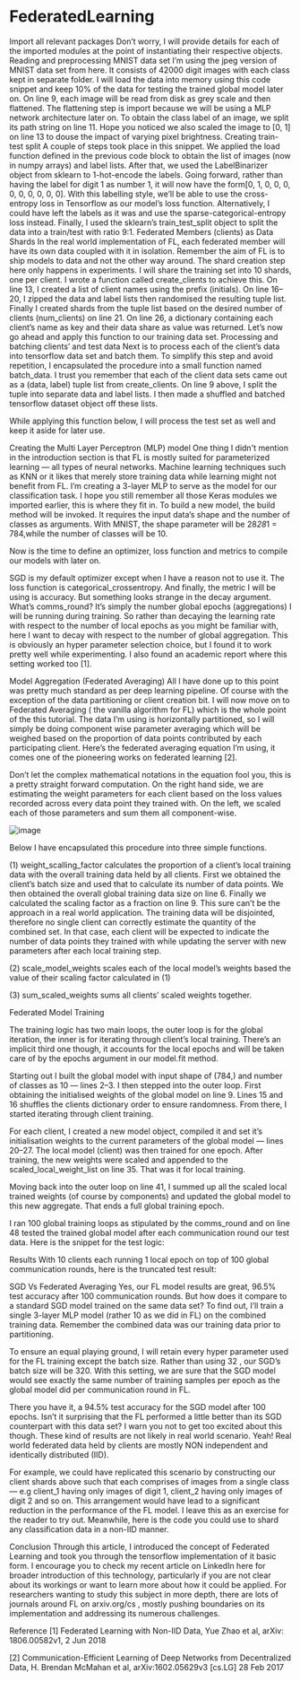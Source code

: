 # FederatedLearning
Import all relevant packages
Don’t worry, I will provide details for each of the imported modules at the point of instantiating their respective objects.
Reading and preprocessing MNIST data set
I’m using the jpeg version of MNIST data set from here. It consists of 42000 digit images with each class kept in separate folder. I will load the data into memory using this code snippet and keep 10% of the data for testing the trained global model later on.
On line 9, each image will be read from disk as grey scale and then flattened. The flattening step is import because we will be using a MLP network architecture later on. To obtain the class label of an image, we split its path string on line 11. Hope you noticed we also scaled the image to [0, 1] on line 13 to douse the impact of varying pixel brightness.
Creating train-test split
A couple of steps took place in this snippet. We applied the load function defined in the previous code block to obtain the list of images (now in numpy arrays) and label lists. After that, we used the LabelBinarizer object from sklearn to 1-hot-encode the labels. Going forward, rather than having the label for digit 1 as number 1, it will now have the form[0, 1, 0, 0, 0, 0, 0, 0, 0, 0, 0]. With this labelling style, we’ll be able to use the cross-entropy loss in Tensorflow as our model’s loss function. Alternatively, I could have left the labels as it was and use the sparse-categorical-entropy loss instead. Finally, I used the sklearn’s train_test_split object to split the data into a train/test with ratio 9:1.
Federated Members (clients) as Data Shards
In the real world implementation of FL, each federated member will have its own data coupled with it in isolation. Remember the aim of FL is to ship models to data and not the other way around. The shard creation step here only happens in experiments. I will share the training set into 10 shards, one per client. I wrote a function called create_clients to achieve this.
On line 13, I created a list of client names using the prefix (initials). On line 16–20, I zipped the data and label lists then randomised the resulting tuple list. Finally I created shards from the tuple list based on the desired number of clients (num_clients) on line 21. On line 26, a dictionary containing each client’s name as key and their data share as value was returned. Let’s now go ahead and apply this function to our training data set.
Processing and batching clients’ and test data
Next is to process each of the client’s data into tensorflow data set and batch them. To simplify this step and avoid repetition, I encapsulated the procedure into a small function named batch_data.
I trust you remember that each of the client data sets came out as a (data, label) tuple list from create_clients. On line 9 above, I split the tuple into separate data and label lists. I then made a shuffled and batched tensorflow dataset object off these lists.

While applying this function below, I will process the test set as well and keep it aside for later use.

Creating the Multi Layer Perceptron (MLP) model
One thing I didn't mention in the introduction section is that FL is mostly suited for parameterized learning — all types of neural networks. Machine learning techniques such as KNN or it likes that merely store training data while learning might not benefit from FL. I’m creating a 3-layer MLP to serve as the model for our classification task. I hope you still remember all those Keras modules we imported earlier, this is where they fit in.
To build a new model, the build method will be invoked. It requires the input data’s shape and the number of classes as arguments. With MNIST, the shape parameter will be 28*28*1 = 784,while the number of classes will be 10.

Now is the time to define an optimizer, loss function and metrics to compile our models with later on.

SGD is my default optimizer except when I have a reason not to use it. The loss function is categorical_crossentropy. And finally, the metric I will be using is accuracy. But something looks strange in the decay argument. What’s comms_round? It’s simply the number global epochs (aggregations) I will be running during training. So rather than decaying the learning rate with respect to the number of local epochs as you might be familiar with, here I want to decay with respect to the number of global aggregation. This is obviously an hyper parameter selection choice, but I found it to work pretty well while experimenting. I also found an academic report where this setting worked too [1].

Model Aggregation (Federated Averaging)
All I have done up to this point was pretty much standard as per deep learning pipeline. Of course with the exception of the data partitioning or client creation bit. I will now move on to Federated Averaging ( the vanilla algorithm for FL) which is the whole point of the this tutorial. The data I’m using is horizontally partitioned, so I will simply be doing component wise parameter averaging which will be weighed based on the proportion of data points contributed by each participating client. Here’s the federated averaging equation I’m using, it comes one of the pioneering works on federated learning [2].



Don’t let the complex mathematical notations in the equation fool you, this is a pretty straight forward computation. On the right hand side, we are estimating the weight parameters for each client based on the loss values recorded across every data point they trained with. On the left, we scaled each of those parameters and sum them all component-wise.

![image](https://user-images.githubusercontent.com/97829880/218524289-5048ef2f-b369-4881-9804-fcd1f0c456ae.png)

Below I have encapsulated this procedure into three simple functions.

(1) weight_scalling_factor calculates the proportion of a client’s local training data with the overall training data held by all clients. First we obtained the client’s batch size and used that to calculate its number of data points. We then obtained the overall global training data size on line 6. Finally we calculated the scaling factor as a fraction on line 9. This sure can’t be the approach in a real world application. The training data will be disjointed, therefore no single client can correctly estimate the quantity of the combined set. In that case, each client will be expected to indicate the number of data points they trained with while updating the server with new parameters after each local training step.

(2) scale_model_weights scales each of the local model’s weights based the value of their scaling factor calculated in (1)

(3) sum_scaled_weights sums all clients’ scaled weights together.

Federated Model Training

The training logic has two main loops, the outer loop is for the global iteration, the inner is for iterating through client’s local training. There’s an implicit third one though, it accounts for the local epochs and will be taken care of by the epochs argument in our model.fit method.

Starting out I built the global model with input shape of (784,) and number of classes as 10 — lines 2–3. I then stepped into the outer loop. First obtaining the initialised weights of the global model on line 9. Lines 15 and 16 shuffles the clients dictionary order to ensure randomness. From there, I started iterating through client training.

For each client, I created a new model object, compiled it and set it’s initialisation weights to the current parameters of the global model — lines 20–27. The local model (client) was then trained for one epoch. After training, the new weights were scaled and appended to the scaled_local_weight_list on line 35. That was it for local training.

Moving back into the outer loop on line 41, I summed up all the scaled local trained weights (of course by components) and updated the global model to this new aggregate. That ends a full global training epoch.

I ran 100 global training loops as stipulated by the comms_round and on line 48 tested the trained global model after each communication round our test data. Here is the snippet for the test logic:

Results
With 10 clients each running 1 local epoch on top of 100 global communication rounds, here is the truncated test result:

SGD Vs Federated Averaging
Yes, our FL model results are great, 96.5% test accuracy after 100 communication rounds. But how does it compare to a standard SGD model trained on the same data set? To find out, I’ll train a single 3-layer MLP model (rather 10 as we did in FL) on the combined training data. Remember the combined data was our training data prior to partitioning.

To ensure an equal playing ground, I will retain every hyper parameter used for the FL training except the batch size. Rather than using 32 , our SGD’s batch size will be 320. With this setting, we are sure that the SGD model would see exactly the same number of training samples per epoch as the global model did per communication round in FL.

There you have it, a 94.5% test accuracy for the SGD model after 100 epochs. Isn’t it surprising that the FL performed a little better than its SGD counterpart with this data set? I warn you not to get too excited about this though. These kind of results are not likely in real world scenario. Yeah! Real world federated data held by clients are mostly NON independent and identically distributed (IID).

For example, we could have replicated this scenario by constructing our client shards above such that each comprises of images from a single class — e.g client_1 having only images of digit 1, client_2 having only images of digit 2 and so on. This arrangement would have lead to a significant reduction in the performance of the FL model. I leave this as an exercise for the reader to try out. Meanwhile, here is the code you could use to shard any classification data in a non-IID manner.

Conclusion
Through this article, I introduced the concept of Federated Learning and took you through the tensorflow implementation of it basic form. I encourage you to check my recent article on LinkedIn here for broader introduction of this technology, particularly if you are not clear about its workings or want to learn more about how it could be applied. For researchers wanting to study this subject in more depth, there are lots of journals around FL on arxiv.org/cs , mostly pushing boundaries on its implementation and addressing its numerous challenges.

Reference
[1] Federated Learning with Non-IID Data, Yue Zhao et al, arXiv: 1806.00582v1, 2 Jun 2018

[2] Communication-Efficient Learning of Deep Networks from Decentralized Data, H. Brendan McMahan et al, arXiv:1602.05629v3 [cs.LG] 28 Feb 2017
